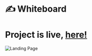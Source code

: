 # ✍️ Whiteboard

# Project is live, [here!](https://thatbeautifuldream.github.io/whiteboard/)

![Landing Page]()
